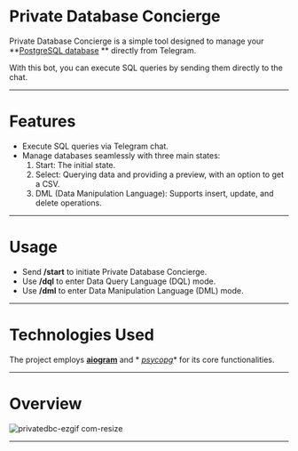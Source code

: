 # Private Database Concierge

Private Database Concierge is a simple tool designed to manage your **[PostgreSQL database](https://www.postgresql.org)
**
directly from Telegram.

With this bot, you can execute SQL queries by sending them directly to the chat.
___

# Features

* Execute SQL queries via Telegram chat.
* Manage databases seamlessly with three main states:
    1. Start: The initial state.
    2. Select: Querying data and providing a preview, with an option to get a CSV.
    3. DML (Data Manipulation Language): Supports insert, update, and delete operations.

___

# Usage

* Send <b>/start</b> to initiate Private Database Concierge.
* Use <b>/dql</b> to enter Data Query Language (DQL) mode.
* Use <b>/dml</b> to enter Data Manipulation Language (DML) mode.

___

# Technologies Used

The project employs **[aiogram](https://github.com/aiogram/aiogram)** and *
*[psycopg](https://github.com/psycopg/psycopg)** for
its core functionalities.
___

# Overview

![privatedbc-ezgif com-resize](https://github.com/GeorgeVictorov/PrivateDatabaseConcierge/assets/120365126/1de90ba8-6a17-48d5-83c5-693085244dfe)
___